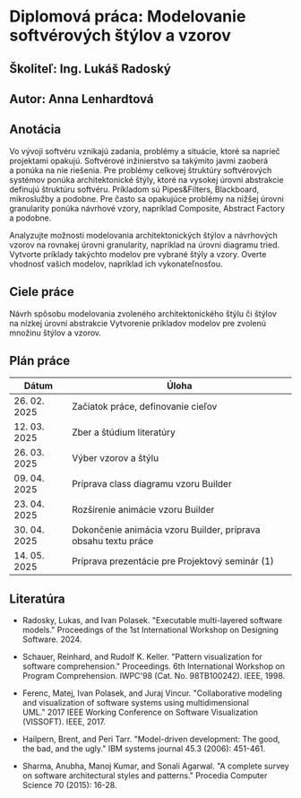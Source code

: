 
# Diplomová práca: Modelovanie softvérových štýlov a vzorov
## Školiteľ: Ing. Lukáš Radoský
## Autor: Anna Lenhardtová

## Anotácia
Vo vývoji softvéru vznikajú zadania, problémy a situácie, ktoré sa naprieč projektami opakujú. Softvérové inžinierstvo sa takýmito javmi zaoberá a ponúka na nie riešenia. Pre problémy celkovej štruktúry softvérových systémov ponúka architektonické štýly, ktoré na vysokej úrovni abstrakcie definujú štruktúru softvéru. Príkladom sú Pipes&Filters, Blackboard, mikroslužby a podobne. Pre často sa opakujúce problémy na nižšej úrovni granularity ponúka návrhové vzory, napríklad Composite, Abstract Factory a podobne.

Analyzujte možnosti modelovania architektonických štýlov a návrhových vzorov na rovnakej úrovni granularity, napríklad na úrovni diagramu tried. Vytvorte príklady takýchto modelov pre vybrané štýly a vzory. Overte vhodnosť vašich modelov, napríklad ich vykonateľnosťou.

## Ciele práce
Návrh spôsobu modelovania zvoleného architektonického štýlu či štýlov na nízkej úrovni abstrakcie
Vytvorenie príkladov modelov pre zvolenú množinu štýlov a vzorov.

## Plán práce

| Dátum        | Úloha                        |
|-------------|----------------------------------------|
| 26. 02. 2025 | Začiatok práce, definovanie cieľov    |
| 12. 03. 2025 | Zber a štúdium literatúry              |
| 26. 03. 2025 | Výber vzorov a štýlu             |
| 09. 04. 2025 | Príprava class diagramu vzoru Builder |
| 23. 04. 2025 | Rozšírenie animácie vzoru Builder |
| 30. 04. 2025 | Dokončenie animácia vzoru Builder, príprava obsahu textu práce |
| 14. 05. 2025 | Príprava prezentácie pre Projektový seminár (1)|

## Literatúra

* Radosky, Lukas, and Ivan Polasek. "Executable multi-layered software models." Proceedings of the 1st International Workshop on Designing Software. 2024.

* Schauer, Reinhard, and Rudolf K. Keller. "Pattern visualization for software comprehension." Proceedings. 6th International Workshop on Program Comprehension. IWPC'98 (Cat. No. 98TB100242). IEEE, 1998.

* Ferenc, Matej, Ivan Polasek, and Juraj Vincur. "Collaborative modeling and visualization of software systems using multidimensional UML." 2017 IEEE Working Conference on Software Visualization (VISSOFT). IEEE, 2017.

* Hailpern, Brent, and Peri Tarr. "Model-driven development: The good, the bad, and the ugly." IBM systems journal 45.3 (2006): 451-461.

* Sharma, Anubha, Manoj Kumar, and Sonali Agarwal. "A complete survey on software architectural styles and patterns." Procedia Computer Science 70 (2015): 16-28.
